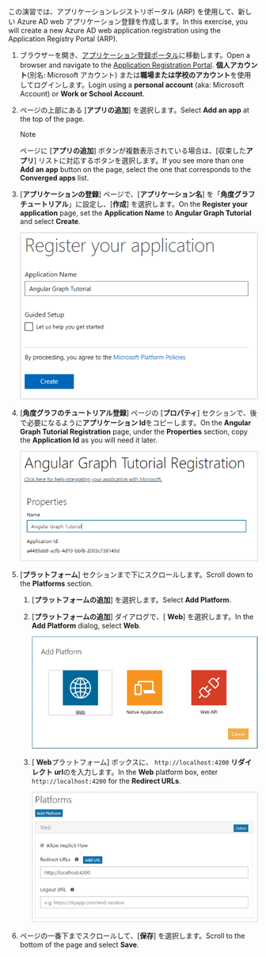 <!-- markdownlint-disable MD002 MD041 -->

<span data-ttu-id="a99d8-101">この演習では、アプリケーションレジストリポータル (ARP) を使用して、新しい Azure AD web アプリケーション登録を作成します。</span><span class="sxs-lookup"><span data-stu-id="a99d8-101">In this exercise, you will create a new Azure AD web application registration using the Application Registry Portal (ARP).</span></span>

1. <span data-ttu-id="a99d8-102">ブラウザーを開き、[アプリケーション登録ポータル](https://apps.dev.microsoft.com)に移動します。</span><span class="sxs-lookup"><span data-stu-id="a99d8-102">Open a browser and navigate to the [Application Registration Portal](https://apps.dev.microsoft.com).</span></span> <span data-ttu-id="a99d8-103">**個人アカウント**(別名: Microsoft アカウント) または**職場または学校のアカウント**を使用してログインします。</span><span class="sxs-lookup"><span data-stu-id="a99d8-103">Login using a **personal account** (aka: Microsoft Account) or **Work or School Account**.</span></span>

1. <span data-ttu-id="a99d8-104">ページの上部にある [**アプリの追加**] を選択します。</span><span class="sxs-lookup"><span data-stu-id="a99d8-104">Select **Add an app** at the top of the page.</span></span>

    > [!NOTE]
    > <span data-ttu-id="a99d8-105">ページに [**アプリの追加**] ボタンが複数表示されている場合は、[収束した**アプリ**] リストに対応するボタンを選択します。</span><span class="sxs-lookup"><span data-stu-id="a99d8-105">If you see more than one **Add an app** button on the page, select the one that corresponds to the **Converged apps** list.</span></span>

1. <span data-ttu-id="a99d8-106">[**アプリケーションの登録**] ページで、[**アプリケーション名**] を「**角度グラフチュートリアル**」に設定し、[**作成**] を選択します。</span><span class="sxs-lookup"><span data-stu-id="a99d8-106">On the **Register your application** page, set the **Application Name** to **Angular Graph Tutorial** and select **Create**.</span></span>

    ![アプリ登録ポータル web サイトで新しいアプリを作成するスクリーンショット](./images/arp-create-app-01.png)

1. <span data-ttu-id="a99d8-108">[**角度グラフのチュートリアル登録**] ページの [**プロパティ**] セクションで、後で必要になるように**アプリケーション Id**をコピーします。</span><span class="sxs-lookup"><span data-stu-id="a99d8-108">On the **Angular Graph Tutorial Registration** page, under the **Properties** section, copy the **Application Id** as you will need it later.</span></span>

    ![新しく作成されたアプリケーションの ID のスクリーンショット](./images/arp-create-app-02.png)

1. <span data-ttu-id="a99d8-110">[**プラットフォーム**] セクションまで下にスクロールします。</span><span class="sxs-lookup"><span data-stu-id="a99d8-110">Scroll down to the **Platforms** section.</span></span>

    1. <span data-ttu-id="a99d8-111">[**プラットフォームの追加**] を選択します。</span><span class="sxs-lookup"><span data-stu-id="a99d8-111">Select **Add Platform**.</span></span>
    1. <span data-ttu-id="a99d8-112">[**プラットフォームの追加**] ダイアログで、[ **Web**] を選択します。</span><span class="sxs-lookup"><span data-stu-id="a99d8-112">In the **Add Platform** dialog, select **Web**.</span></span>

        ![アプリのプラットフォームを作成するスクリーンショット](./images/arp-create-app-03.png)

    1. <span data-ttu-id="a99d8-114">[ **Web**プラットフォーム] ボックスに、 `http://localhost:4200` **リダイレクト url**のを入力します。</span><span class="sxs-lookup"><span data-stu-id="a99d8-114">In the **Web** platform box, enter `http://localhost:4200` for the **Redirect URLs**.</span></span>

        ![アプリケーションに新たに追加された Web プラットフォームのスクリーンショット](./images/arp-create-app-04.png)

1. <span data-ttu-id="a99d8-116">ページの一番下までスクロールして、[**保存**] を選択します。</span><span class="sxs-lookup"><span data-stu-id="a99d8-116">Scroll to the bottom of the page and select **Save**.</span></span>